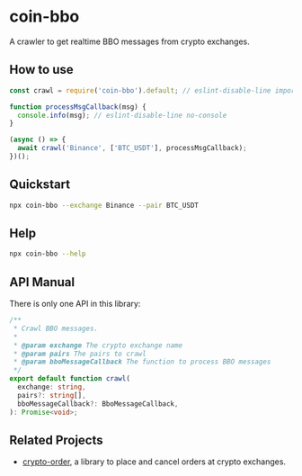 # coin-bbo

A crawler to get realtime BBO messages from crypto exchanges.

## How to use

```javascript
const crawl = require('coin-bbo').default; // eslint-disable-line import/no-unresolved

function processMsgCallback(msg) {
  console.info(msg); // eslint-disable-line no-console
}

(async () => {
  await crawl('Binance', ['BTC_USDT'], processMsgCallback);
})();
```

## Quickstart

```bash
npx coin-bbo --exchange Binance --pair BTC_USDT
```

## Help

```bash
npx coin-bbo --help
```

## API Manual

There is only one API in this library:

```typescript
/**
 * Crawl BBO messages.
 *
 * @param exchange The crypto exchange name
 * @param pairs The pairs to crawl
 * @param bboMessageCallback The function to process BBO messages
 */
export default function crawl(
  exchange: string,
  pairs?: string[],
  bboMessageCallback?: BboMessageCallback,
): Promise<void>;
```

## Related Projects

- [crypto-order](https://www.npmjs.com/package/crypto-order), a library to place and cancel orders at crypto exchanges.

